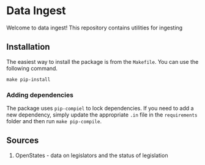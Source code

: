 # Data Ingest

Welcome to data ingest! This repository contains utilities for ingesting

## Installation

The easiest way to install the package is from the `Makefile`. You can use the following
command.

```
make pip-install
```

### Adding dependencies

The package uses `pip-compiel` to lock dependencies. If you need to add a new
dependency, simply update the appropriate `.in` file in the `requirements` folder and
then run `make pip-compile`.

## Sources

1. OpenStates - data on legislators and the status of legislation

